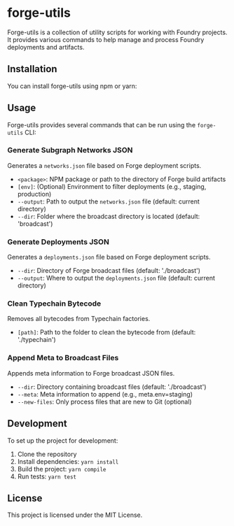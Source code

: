 # forge-utils

Forge-utils is a collection of utility scripts for working with Foundry projects. It provides various commands to help manage and process Foundry deployments and artifacts.

## Installation

You can install forge-utils using npm or yarn:

## Usage

Forge-utils provides several commands that can be run using the `forge-utils` CLI:

### Generate Subgraph Networks JSON

Generates a `networks.json` file based on Forge deployment scripts.

- `<package>`: NPM package or path to the directory of Forge build artifacts
- `[env]`: (Optional) Environment to filter deployments (e.g., staging, production)
- `--output`: Path to output the `networks.json` file (default: current directory)
- `--dir`: Folder where the broadcast directory is located (default: 'broadcast')

### Generate Deployments JSON

Generates a `deployments.json` file based on Forge deployment scripts.

- `--dir`: Directory of Forge broadcast files (default: './broadcast')
- `--output`: Where to output the `deployments.json` file (default: current directory)

### Clean Typechain Bytecode

Removes all bytecodes from Typechain factories.

- `[path]`: Path to the folder to clean the bytecode from (default: './typechain')

### Append Meta to Broadcast Files

Appends meta information to Forge broadcast JSON files.

- `--dir`: Directory containing broadcast files (default: './broadcast')
- `--meta`: Meta information to append (e.g., meta.env=staging)
- `--new-files`: Only process files that are new to Git (optional)

## Development

To set up the project for development:

1. Clone the repository
2. Install dependencies: `yarn install`
3. Build the project: `yarn compile`
4. Run tests: `yarn test`

## License

This project is licensed under the MIT License.
